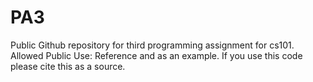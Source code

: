 # PA3
Public Github repository for third programming assignment for cs101.
Allowed Public Use: Reference and as an example. If you use this code please cite this as a source.
